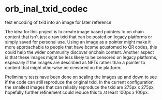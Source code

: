 # orb_inal_txid_codec
test encoding of txid into an image for later reference

The idea for this project is to create image based pointers to on chain content that isn't just a raw txid that can be posted on legacy platforms or simply saved for personal use. 
Using an image as a pointer might make it more approachable to people that have bcome acustomed to QR codes, this could help the wider community discover onchain content.
Another aspect is that these images might be less likely to be censored on legacy platforms, especially if the images are described as NFTs rather than a pointer to content that might otherwise be censored on the platform.

Preliminary tests have been done on scaling the images up and down to see if the code can still reproduce the original txid. 
In the current configuration the smallest images that can reliably reproduce the txid are 275px x 275px, hopefully further refinement could reduce this to at least 100px x 100px.
